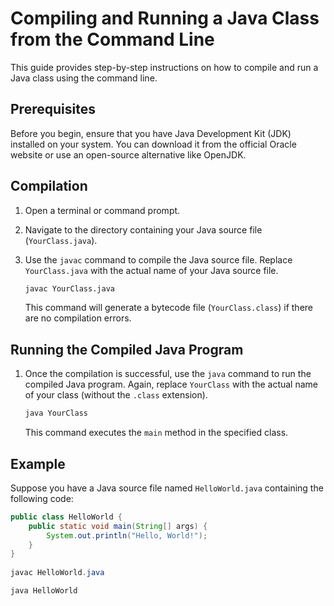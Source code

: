 # Compiling and Running a Java Class from the Command Line

This guide provides step-by-step instructions on how to compile and run a Java class using the command line.

## Prerequisites

Before you begin, ensure that you have Java Development Kit (JDK) installed on your system. You can download it from the official Oracle website or use an open-source alternative like OpenJDK.

## Compilation

1. Open a terminal or command prompt.

2. Navigate to the directory containing your Java source file (`YourClass.java`).

3. Use the `javac` command to compile the Java source file. Replace `YourClass.java` with the actual name of your Java source file.

    ```bash
    javac YourClass.java
    ```

   This command will generate a bytecode file (`YourClass.class`) if there are no compilation errors.

## Running the Compiled Java Program

1. Once the compilation is successful, use the `java` command to run the compiled Java program. Again, replace `YourClass` with the actual name of your class (without the `.class` extension).

    ```bash
    java YourClass
    ```

   This command executes the `main` method in the specified class.

## Example

Suppose you have a Java source file named `HelloWorld.java` containing the following code:

```java
public class HelloWorld {
    public static void main(String[] args) {
        System.out.println("Hello, World!");
    }
}
 
javac HelloWorld.java

java HelloWorld





